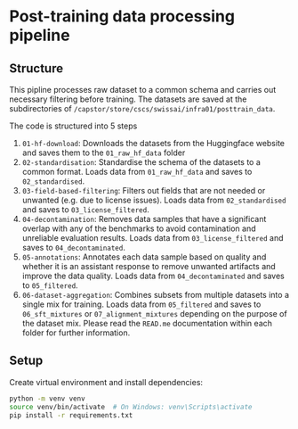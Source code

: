 # Post-training data processing pipeline

## Structure
This pipline processes raw dataset to a common schema and carries out necessary filtering before training.
The datasets are saved at the subdirectories of `/capstor/store/cscs/swissai/infra01/posttrain_data`.

The code is structured into 5 steps
1. `01-hf-download`: Downloads the datasets from the Huggingface website and saves them to the `01_raw_hf_data` folder
2. `02-standardisation`: Standardise the schema of the datasets to a common format. Loads data from `01_raw_hf_data` and saves to `02_standardised`.
3. `03-field-based-filtering`: Filters out fields that are not needed or unwanted (e.g. due to license issues). Loads data from `02_standardised` and saves to `03_license_filtered`.
4. `04-decontamination`: Removes data samples that have a significant overlap with any of the benchmarks to avoid contamination and unreliable evaluation results. Loads data from `03_license_filtered` and saves to `04_decontaminated`.
5. `05-annotations`: Annotates each data sample based on quality and whether it is an assistant response to remove unwanted artifacts and improve the data quality. Loads data from `04_decontaminated` and saves to `05_filtered`.
6. `06-dataset-aggregation`: Combines subsets from multiple datasets into a single mix for training. Loads data from `05_filtered` and saves to `06_sft_mixtures` or `07_alignment_mixtures` depending on the purpose of the dataset mix.
Please read the `READ.me` documentation within each folder for further information.

## Setup
Create virtual environment and install dependencies:

```bash
python -m venv venv
source venv/bin/activate  # On Windows: venv\Scripts\activate
pip install -r requirements.txt
```